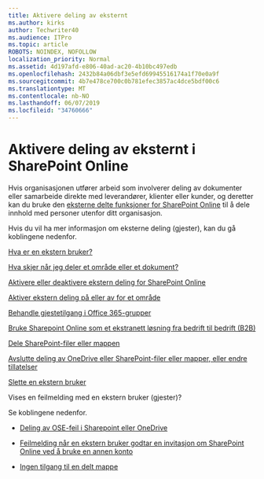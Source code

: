 ```yaml
---
title: Aktivere deling av eksternt
ms.author: kirks
author: Techwriter40
ms.audience: ITPro
ms.topic: article
ROBOTS: NOINDEX, NOFOLLOW
localization_priority: Normal
ms.assetid: 4d197afd-e806-40ad-ac20-4b10bc497edb
ms.openlocfilehash: 2432b84a06dbf3e5efd69945516174a1f70e0a9f
ms.sourcegitcommit: 4b7e478ce700c0b781efec3857ac4dce5bdf00c6
ms.translationtype: MT
ms.contentlocale: nb-NO
ms.lasthandoff: 06/07/2019
ms.locfileid: "34760666"
---
```

# <a name="enable-external-sharing-in-sharepoint-online"></a>Aktivere deling av eksternt i SharePoint Online

Hvis organisasjonen utfører arbeid som involverer deling av dokumenter eller samarbeide direkte med leverandører, klienter eller kunder, og deretter kan du bruke den [eksterne delte funksjoner for SharePoint Online](https://docs.microsoft.com/sharepoint/external-sharing-overview) til å dele innhold med personer utenfor ditt organisasjon.

Hvis du vil ha mer informasjon om eksterne deling (gjester), kan du gå koblingene nedenfor.

[Hva er en ekstern bruker?](https://docs.microsoft.com/sharepoint/external-sharing-overview#what-is-an-external-user)

[Hva skjer når jeg deler et område eller et dokument?](https://docs.microsoft.com/sharepoint/external-sharing-overview#what-happens-when-i-share-a-site-or-document)

[Aktivere eller deaktivere ekstern deling for SharePoint Online](https://docs.microsoft.com/sharepoint/turn-external-sharing-on-or-off)

[Aktiver ekstern deling på eller av for et område](https://docs.microsoft.com/sharepoint/change-external-sharing-site)

[Behandle gjestetilgang i Office 365-grupper](https://docs.microsoft.com/office365/admin/create-groups/manage-guest-access-in-groups?view=o365-worldwide)

[Bruke Sharepoint Online som et ekstranett løsning fra bedrift til bedrift (B2B)](https://docs.microsoft.com/sharepoint/create-b2b-extranet)

[Dele SharePoint-filer eller mappen](https://support.office.com/article/share-sharepoint-files-or-folders-1fe37332-0f9a-4719-970e-d2578da4941c)

[Avslutte deling av OneDrive eller SharePoint-filer eller mapper, eller endre tillatelser](https://support.office.com/article/stop-sharing-onedrive-or-sharepoint-files-or-folders-or-change-permissions-0a36470f-d7fe-40a0-bd74-0ac6c1e13323?ui=en-US&amp;rs=en-US&amp;ad=US)

[Slette en ekstern bruker](https://docs.microsoft.com/sharepoint/remove-users#delete-a-guest-from-the-microsoft-365-admin-center)

Vises en feilmelding med en ekstern bruker (gjester)?

Se koblingene nedenfor. 

- [Deling av OSE-feil i Sharepoint eller OneDrive](https://docs.microsoft.com/sharepoint/sharepoint-onedrive-error-message)

- [Feilmelding når en ekstern bruker godtar en invitasjon om SharePoint Online ved å bruke en annen konto](https://support.office.com/article/Error-message-when-an-external-user-accepts-a-SharePoint-Online-invitation-by-using-another-account-f0d34413-ea7c-42c7-a485-c4e5d421e5f0)

- [Ingen tilgang til en delt mappe](https://support.office.com/client/d678b57a-53ad-4414-9423-d8726a0c532f)
